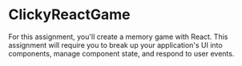 # ClickyReactGame
For this assignment, you'll create a memory game with React. This assignment will require you to break up your application's UI into components, manage component state, and respond to user events. 
